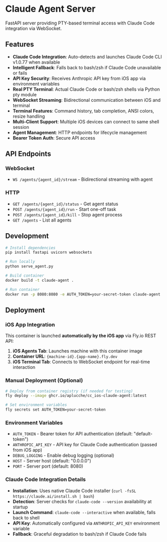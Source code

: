 # Claude Agent Server

FastAPI server providing PTY-based terminal access with Claude Code integration via WebSocket.

## Features

- **Claude Code Integration**: Auto-detects and launches Claude Code CLI v1.0.77 when available
- **Intelligent Fallback**: Falls back to bash/zsh if Claude Code unavailable or fails
- **API Key Security**: Receives Anthropic API key from iOS app via environment variables
- **Real PTY Terminal**: Actual Claude Code or bash/zsh shells via Python pty module
- **WebSocket Streaming**: Bidirectional communication between iOS and terminal
- **Terminal Features**: Command history, tab completion, ANSI colors, resize handling
- **Multi-Client Support**: Multiple iOS devices can connect to same shell session
- **Agent Management**: HTTP endpoints for lifecycle management
- **Bearer Token Auth**: Secure API access

## API Endpoints

### WebSocket
- `WS /agents/{agent_id}/stream` - Bidirectional streaming with agent

### HTTP
- `GET /agents/{agent_id}/status` - Get agent status
- `POST /agents/{agent_id}/run` - Start one-off task
- `POST /agents/{agent_id}/kill` - Stop agent process
- `GET /agents` - List all agents

## Development

```bash
# Install dependencies
pip install fastapi uvicorn websockets

# Run locally
python serve_agent.py

# Build container
docker build -t claude-agent .

# Run container
docker run -p 8080:8080 -e AUTH_TOKEN=your-secret-token claude-agent
```

## Deployment

### iOS App Integration
This container is launched **automatically by the iOS app** via Fly.io REST API:

1. **iOS Agents Tab**: Launches machine with this container image
2. **Container URL**: `{machine-id}.{app-name}.fly.dev`
3. **iOS Terminal Tab**: Connects to WebSocket endpoint for real-time interaction

### Manual Deployment (Optional)
```bash
# Deploy from container registry (if needed for testing)
fly deploy --image ghcr.io/aplucche/cc_ios-claude-agent:latest

# Set environment variables
fly secrets set AUTH_TOKEN=your-secret-token
```

### Environment Variables
- `AUTH_TOKEN` - Bearer token for API authentication (default: "default-token")
- `ANTHROPIC_API_KEY` - API key for Claude Code authentication (passed from iOS app)
- `DEBUG_LOGGING` - Enable debug logging (optional)
- `HOST` - Server host (default: "0.0.0.0") 
- `PORT` - Server port (default: 8080)

### Claude Code Integration Details
- **Installation**: Uses native Claude Code installer (`curl -fsSL https://claude.ai/install.sh | bash`)
- **Detection**: Server checks for `claude-code --version` availability at startup
- **Launch Command**: `claude-code --interactive` when available, falls back to shell
- **API Key**: Automatically configured via `ANTHROPIC_API_KEY` environment variable
- **Fallback**: Graceful degradation to bash/zsh if Claude Code fails